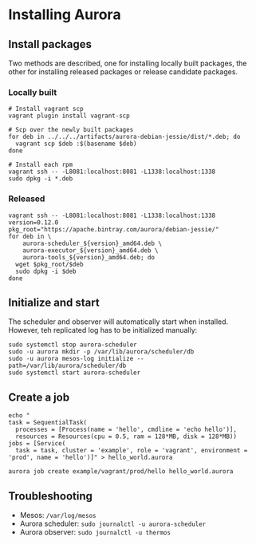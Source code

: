 # Installing Aurora

## Install packages

Two methods are described, one for installing locally built packages, the other
for installing released packages or release candidate packages.

### Locally built

    # Install vagrant scp
    vagrant plugin install vagrant-scp

    # Scp over the newly built packages
    for deb in ../../../artifacts/aurora-debian-jessie/dist/*.deb; do
      vagrant scp $deb :$(basename $deb)
    done

    # Install each rpm
    vagrant ssh -- -L8081:localhost:8081 -L1338:localhost:1338
    sudo dpkg -i *.deb

### Released

    vagrant ssh -- -L8081:localhost:8081 -L1338:localhost:1338
    version=0.12.0
    pkg_root="https://apache.bintray.com/aurora/debian-jessie/"
    for deb in \
        aurora-scheduler_${version}_amd64.deb \
        aurora-executor_${version}_amd64.deb \
        aurora-tools_${version}_amd64.deb; do
      wget $pkg_root/$deb
      sudo dpkg -i $deb
    done

## Initialize and start

The scheduler and observer will automatically start when installed. However, teh replicated log
has to be initialized manually:

    sudo systemctl stop aurora-scheduler
    sudo -u aurora mkdir -p /var/lib/aurora/scheduler/db
    sudo -u aurora mesos-log initialize --path=/var/lib/aurora/scheduler/db
    sudo systemctl start aurora-scheduler

## Create a job

```
echo "
task = SequentialTask(
  processes = [Process(name = 'hello', cmdline = 'echo hello')],
  resources = Resources(cpu = 0.5, ram = 128*MB, disk = 128*MB))
jobs = [Service(
  task = task, cluster = 'example', role = 'vagrant', environment = 'prod', name = 'hello')]" > hello_world.aurora

aurora job create example/vagrant/prod/hello hello_world.aurora
```

## Troubleshooting

* Mesos: `/var/log/mesos`
* Aurora scheduler: `sudo journalctl -u aurora-scheduler`
* Aurora observer: `sudo journalctl -u thermos`
